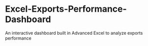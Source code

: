 # Excel-Exports-Performance-Dashboard
An interactive dashboard built in Advanced Excel to analyze exports performance

